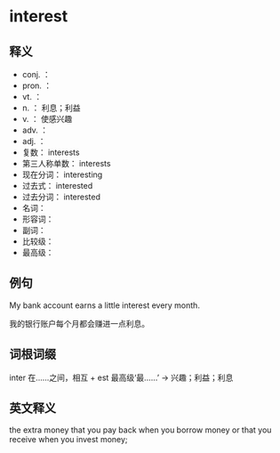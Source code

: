 # interest

## 释义

- conj. ：   
- pron. ：  
- vt. ：   
- n. ： 利息；利益
- v. ： 使感兴趣
- adv. ：  
- adj. ： 
- 复数：  interests
- 第三人称单数：  interests
- 现在分词：  interesting
- 过去式：  interested
- 过去分词：  interested
- 名词：  
- 形容词： 
- 副词：  
- 比较级：  
- 最高级：  



## 例句

My bank account earns a little interest every month.

我的银行账户每个月都会赚进一点利息。


## 词根词缀

inter 在……之间，相互
+
est 最高级‘最……’
-> 兴趣；利益；利息


## 英文释义


the extra money that you pay back when you borrow money or that you receive when you invest money;
